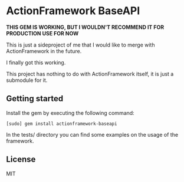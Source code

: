 ActionFramework BaseAPI
=======================

__THIS GEM IS WORKING, BUT I WOULDN'T RECOMMEND IT FOR PRODUCTION USE FOR NOW__

This is just a sideproject of me that I would like to merge with ActionFramework in the future.

I finally got this working.

This project has nothing to do with ActionFramework itself, it is just a submodule for it.

## Getting started

Install the gem by executing the following command:

    [sudo] gem install actionframework-baseapi

In the tests/ directory you can find some examples on the usage of the framework.

## License

MIT
